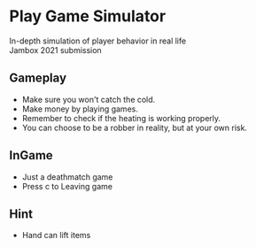 # Play Game Simulator

In-depth simulation of player behavior in real life  
Jambox 2021 submission

## Gameplay

* Make sure you won't catch the cold.
* Make money by playing games.
* Remember to check if the heating is working properly.
* You can choose to be a robber in reality, but at your own risk.

## InGame

* Just a deathmatch game
* Press c to Leaving game

## Hint

* Hand can lift items
